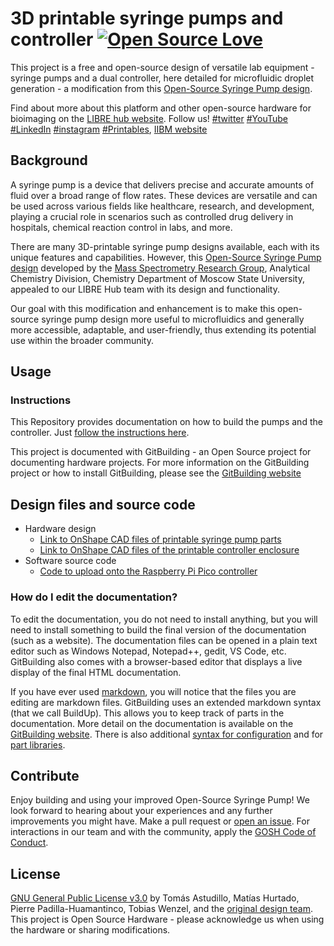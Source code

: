 # 3D printable syringe pumps and controller  [![Open Source Love](https://badges.frapsoft.com/os/v1/open-source.svg?v=103)](https://github.com/ellerbrock/open-source-badges/)

This project is a free and open-source design of versatile lab equipment - syringe pumps and a dual controller, here detailed for microfluidic droplet generation - a modification from this [Open-Source Syringe Pump design](https://doi.org/10.1134/S1061934820030156).

Find about more about this platform and other open-source hardware for bioimaging on the [LIBRE hub website](https://librehub.github.io/). Follow us! [#twitter](https://twitter.com/WenzelLab) [#YouTube](https://www.youtube.com/@librehub) [#LinkedIn](https://www.linkedin.com/company/92802424) [#instagram](https://www.instagram.com/wenzellab/) [#Printables](https://www.printables.com/@WenzelLab), [IIBM website](https://ingenieriabiologicaymedica.uc.cl/en/people/faculty/821-tobias-wenzel)

## Background

A syringe pump is a device that delivers precise and accurate amounts of fluid over a broad range of flow rates. These devices are versatile and can be used across various fields like healthcare, research, and development, playing a crucial role in scenarios such as controlled drug delivery in hospitals, chemical reaction control in labs, and more.

There are many 3D-printable syringe pump designs available, each with its unique features and capabilities. However, this [Open-Source Syringe Pump design](https://doi.org/10.1134/S1061934820030156) developed by the [Mass Spectrometry Research Group](https://www.mass-spec.ru/projects/diy/syringe_pump/eng/), Analytical Chemistry Division, Chemistry Department of Moscow State University, appealed to our LIBRE Hub team with its design and functionality.

Our goal with this modification and enhancement is to make this open-source syringe pump design more useful to microfluidics and generally more accessible, adaptable, and user-friendly, thus extending its potential use within the broader community.

## Usage

### Instructions
This Repository provides documentation on how to build the pumps and the controller. Just [follow the instructions here](https://librehub.github.io/syringe-pumps-and-controller/). 

This project is documented with GitBuilding - an Open Source project for documenting hardware projects. For more information on the GitBuilding project or how
to install GitBuilding, please see the [GitBuilding website](http://gitbuilding.io)

## Design files and source code

* Hardware design
    * [Link to OnShape CAD files of printable syringe pump parts](https://cad.onshape.com/documents/20c077b452e92115525d4fed/w/71118f46b0924c1bb22b1150/e/9d30ca00efa721d242d78d3f?renderMode=0&uiState=64bd5f2a8bef574246b008b9)
    * [Link to OnShape CAD files of the printable controller enclosure](https://cad.onshape.com/documents/24a5022fafc4edd0c24874dd/w/35c6569cda7c2fa4439727d4/e/9dbcdcaba091e21e6a91c62c?renderMode=0&uiState=64bd5f3f0aa451311c1bb6ad)
* Software source code
    * [Code to upload onto the Raspberry Pi Pico controller](https://github.com/LIBREhub/syringe-pumps-and-controller/blob/docu-v1/software/firmwareV1.ino)

### How do I edit the documentation?

To edit the documentation, you do not need to install anything, but you will need to
install something to build the final version of the documentation (such as a website).
The documentation files can be opened in a plain text editor such as Windows Notepad,
Notepad++, gedit, VS Code, etc. GitBuilding also comes with a browser-based editor that
displays a live display of the final HTML documentation.

If you have ever used [markdown](https://www.markdownguide.org/basic-syntax/), you will
notice that the files you are editing are markdown files. GitBuilding uses an extended
markdown syntax (that we call BuildUp). This allows you to keep track of parts in the
documentation. More detail on the documentation is available on the
[GitBuilding website](https://gitbuilding.io/syntax/). There is also additional
[syntax for configuration](https://gitbuilding.io/syntax/buildconfsyntax) and for
[part libraries](https://gitbuilding.io/syntax/builduplibrary/).

## Contribute

Enjoy building and using your improved Open-Source Syringe Pump! We look forward to hearing about your experiences and any further improvements you might have. Make a pull request or [open an issue](https://github.com/LIBREhub/syringe-pumps-and-controller/issues/new).
For interactions in our team and with the community, apply the [GOSH Code of Conduct](https://openhardware.science/gosh-2017/gosh-code-of-conduct/).

## License

[GNU General Public License v3.0](LICENSE) by Tomás Astudillo, Matías Hurtado, Pierre Padilla-Huamantinco, Tobias Wenzel, and the [original design team](https://www.mass-spec.ru/projects/diy/syringe_pump/eng/). This project is Open Source Hardware - please acknowledge us when using the hardware or sharing modifications.
